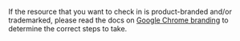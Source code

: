 If the resource that you want to check in is product-branded and/or trademarked,
please read the docs on
[Google Chrome branding](../../../docs/google_chrome_branded_builds.md) to
determine the correct steps to take.
